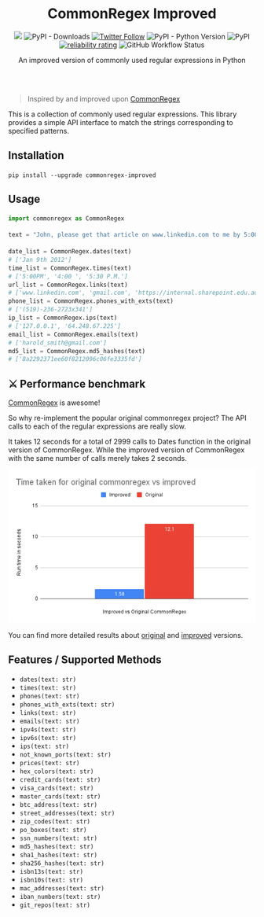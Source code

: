 <br><br>

<h1 align="center">CommonRegex Improved</h1>

<p align="center">
  <a href="/LICENSE"><img src="https://img.shields.io/badge/license-MIT-blue.svg"/></a>
  <!-- <img alt="PyPI - Downloads" src="https://pepy.tech/badge/commonregex-improved/month"> -->
   <img alt="PyPI - Downloads" src="https://pepy.tech/badge/commonregex-improved">
   <a href="https://twitter.com/brootware"><img src="https://img.shields.io/twitter/follow/brootware?style=social" alt="Twitter Follow"></a>
   <img alt="PyPI - Python Version" src="https://img.shields.io/pypi/pyversions/commonregex-improved"> <img alt="PyPI" src="https://img.shields.io/pypi/v/commonregex-improved">
   <a href="https://sonarcloud.io/summary/new_code?id=brootware_commonregex-improved"><img src="https://sonarcloud.io/api/project_badges/measure?project=brootware_commonregex-improved&metric=alert_status" alt="reliability rating"></a>
   <img alt="GitHub Workflow Status" src="https://img.shields.io/github/workflow/status/brootware/commonregex-improved/CI?label=CI&branch=main">
</p>

<p align="center">
  An improved version of commonly used regular expressions in Python
</p>

<br><br>

> Inspired by and improved upon [CommonRegex](https://github.com/madisonmay/CommonRegex)

This is a collection of commonly used regular expressions. This library provides a simple API interface to match the strings corresponding to specified patterns.

## Installation

```pip install --upgrade commonregex-improved```

## Usage

```python
import commonregex as CommonRegex

text = "John, please get that article on www.linkedin.com to me by 5:00PM on Jan 9th 2012. 4:00 would be ideal, actually or 5:30 P.M. If you have any questions, You can reach me at (519)-236-2723x341 or get in touch with my associate at harold_smith@gmail.com. You can find my ip address at 127.0.0.1 or at 64.248.67.225. I also have a secret protected with md5 8a2292371ee60f8212096c06fe3335fd. The internal webpage to get the article from is https://internal.sharepoint.edu.au"

date_list = CommonRegex.dates(text)
# ['Jan 9th 2012']
time_list = CommonRegex.times(text)
# ['5:00PM', '4:00 ', '5:30 P.M.']
url_list = CommonRegex.links(text)
# ['www.linkedin.com', 'gmail.com', 'https://internal.sharepoint.edu.au']
phone_list = CommonRegex.phones_with_exts(text)  
# ['(519)-236-2723x341']
ip_list = CommonRegex.ips(text)
# ['127.0.0.1', '64.248.67.225']
email_list = CommonRegex.emails(text)
# ['harold_smith@gmail.com']
md5_list = CommonRegex.md5_hashes(text)
# ['8a2292371ee60f8212096c06fe3335fd']
```

## ⚔️ Performance benchmark

[CommonRegex](https://github.com/madisonmay/CommonRegex) is awesome!

So why re-implement the popular original commonregex project? The API calls to each of the regular expressions are really slow.

It takes 12 seconds for a total of 2999 calls to Dates function in the original version of CommonRegex. While the improved version of CommonRegex with the same number of calls merely takes 2 seconds.

![improved](./benchmark/benchmark.png)

You can find more detailed results about [original](./benchmark/original_cregex_result.pdf) and [improved](./benchmark/cregex_improved_result.pdf) versions.

## Features / Supported Methods

* `dates(text: str)`
* `times(text: str)`
* `phones(text: str)`
* `phones_with_exts(text: str)`
* `links(text: str)`
* `emails(text: str)`
* `ipv4s(text: str)`
* `ipv6s(text: str)`
* `ips(text: str)`
* `not_known_ports(text: str)`
* `prices(text: str)`
* `hex_colors(text: str)`
* `credit_cards(text: str)`
* `visa_cards(text: str)`
* `master_cards(text: str)`
* `btc_address(text: str)`
* `street_addresses(text: str)`
* `zip_codes(text: str)`
* `po_boxes(text: str)`
* `ssn_numbers(text: str)`
* `md5_hashes(text: str)`
* `sha1_hashes(text: str)`
* `sha256_hashes(text: str)`
* `isbn13s(text: str)`
* `isbn10s(text: str)`
* `mac_addresses(text: str)`
* `iban_numbers(text: str)`
* `git_repos(text: str)`

